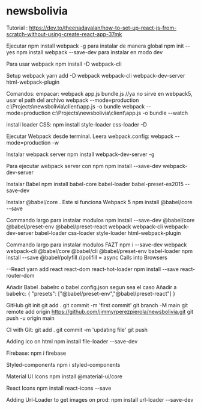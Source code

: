 # newsbolivia

Tutorial : https://dev.to/theenadayalan/how-to-set-up-react-js-from-scratch-without-using-create-react-app-37mk

Ejecutar  npm install webpack -g   para instalar de manera global
npm init --yes
npm install webpack --save-dev      para instalar en modo dev

Para usar webpack
npm install -D webpack-cli

Setup webpack
yarn add -D webpack webpack-cli webpack-dev-server html-webpack-plugin

Comandos:
empacar: webpack app.js bundle.js //ya no sirve en webpack5, usar el path del archivo
webpack --mode=production c:\Projects\newsbolivia\client\app.js -o bundle
webpack --mode=production c:\Projects\newsbolivia\client\app.js -o bundle --watch

install loader CSS:
npm install style-loader css-loader -D

Ejecutar Webpack desde terminal. Leera webpack.config:
webpack --mode=production -w

Instalar webpack server
npm install webpack-dev-server -g

Para ejecutar webpack server con npm
npm install --save-dev webpack-dev-server

Instalar Babel
npm install babel-core babel-loader babel-preset-es2015 --save-dev

Instalar @babel/core . Este si funciona Webpack 5
npm install @babel/core --save

Commando largo para instalar modulos
npm install --save-dev @babel/core @babel/preset-env @babel/preset-react webpack webpack-cli webpack-dev-server babel-loader css-loader style-loader html-webpack-plugin

Commando largo para instalar modulos FAZT
npm i --save-dev webpack webpack-cli @babel/core @babel/cli @babel/preset-env babel-loader 
npm install --save @babel/polyfill //polifill = async Calls into Browsers


--React
yarn add react react-dom react-hot-loader
npm install --save react-router-dom

Añadir Babel .babelrc o babel.config.json segun sea el caso
Añadir a babelrc:
{
    "presets": ["@babel/preset-env","@babel/preset-react"]
}


GitHub
git init
git add .
git commit -m 'first commit'
git branch -M main
git remote add origin https://github.com/jimmyrperezpierola/newsbolivia.git
git push -u origin main

CI with Git:
git add .
git commit -m 'updating file'
git push

Adding ico on html
npm install file-loader --save-dev

Firebase:
npm i firebase

Styled-components
npm i styled-components

Material UI Icons
npm install @material-ui/core

React Icons
npm install react-icons --save

Adding Url-Loader to get images on prod:
npm install url-loader --save-dev
